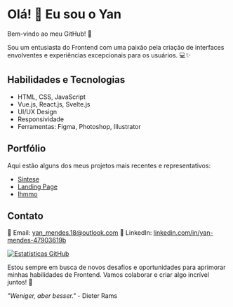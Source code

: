 # Olá! 👋 Eu sou o Yan

Bem-vindo ao meu GitHub! 🚀

Sou um entusiasta do Frontend com uma paixão pela criação de interfaces envolventes e experiências excepcionais para os usuários. 💻✨

## Habilidades e Tecnologias

- HTML, CSS, JavaScript
- Vue.js, React.js, Svelte.js
- UI/UX Design
- Responsividade
- Ferramentas: Figma, Photoshop, Illustrator

## Portfólio

Aqui estão alguns dos meus projetos mais recentes e representativos:

- [Síntese](https://github.com/xnayan00/sintese.git)
- [Landing Page](https://github.com/xnayan00/soundtrack-landing-page)
- [Ihmmo](https://ihmmo.com.br/)

## Contato

📧 Email: yan_mendes.18@outlook.com
💼 LinkedIn: [linkedin.com/in/yan-mendes-47903619b](https://www.linkedin.com/in/yan-mendes-47903619b)

[![Estatísticas GitHub](https://github-readme-stats.vercel.app/api?username=xnayan00&show_icons=true&theme=radical)](https://github.com/xnayan00)

Estou sempre em busca de novos desafios e oportunidades para aprimorar minhas habilidades de Frontend. Vamos colaborar e criar algo incrível juntos! 🌟

_"Weniger, aber besser."_ - Dieter Rams
